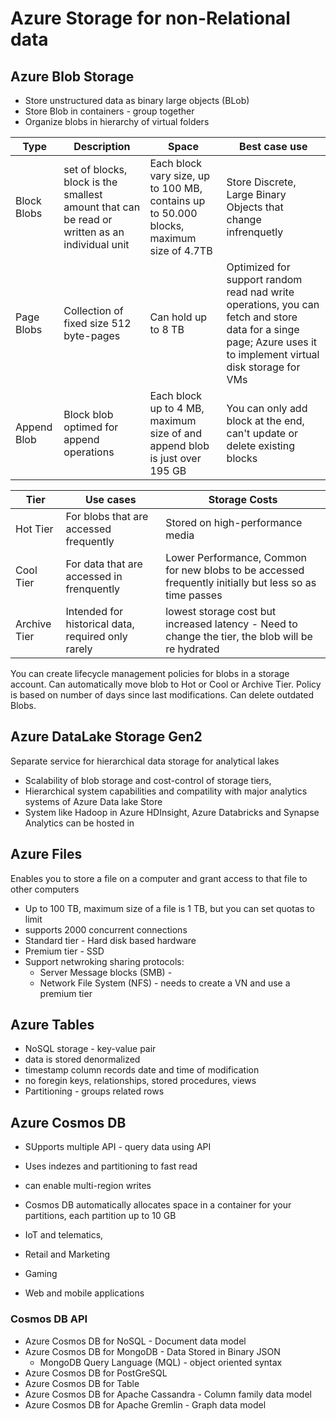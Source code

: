# Azure Storage for non-Relational data

## Azure Blob Storage

- Store unstructured data as binary large objects (BLob)
- Store Blob in containers - group together
- Organize blobs in hierarchy of virtual folders

| Type        |   Description           | Space      | Best case use |
|   ----      | -----        | -----      | ---      |
|Block Blobs  |set of blocks, block is the smallest amount that can be read or written as an individual unit | Each block vary size, up to 100 MB, contains up to 50.000 blocks, maximum size of 4.7TB | Store Discrete, Large Binary Objects that change infrenquetly|
| Page Blobs  | Collection of fixed size 512 byte-pages | Can hold up to 8 TB| Optimized for support random read nad write operations, you can fetch and store data for a singe page; Azure uses it to implement virtual disk storage for VMs|
| Append Blob | Block blob optimed for append operations | Each block up to 4 MB, maximum size of and append blob is just over 195 GB| You can only add block at the end, can't update or delete existing blocks|


| Tier | Use cases | Storage Costs|
| ---- | ---       | ---          |
| Hot Tier | For blobs that are accessed frequently | Stored on high-performance media|
| Cool Tier | For data that are accessed in frenquently | Lower Performance, Common for new blobs to be accessed frequently initially but less so  as time passes|
| Archive Tier | Intended for historical data, required only rarely | lowest storage cost but increased latency - Need to change the tier, the blob will be re hydrated |

You can create lifecycle management  policies for blobs in a storage account. Can automatically move blob to Hot or Cool or Archive Tier. Policy is based on number of days since last modifications. Can delete outdated Blobs.

## Azure DataLake Storage Gen2

Separate service for hierarchical data storage for analytical lakes

- Scalability of blob storage and cost-control of storage tiers,
- Hierarchical system capabilities  and compatility with major analytics systems of Azure Data lake Store
- System like Hadoop in Azure HDInsight, Azure Databricks and Synapse Analytics can be hosted in 

## Azure Files

Enables you to store a file on a computer and grant access to that file to other computers

- Up to 100 TB, maximum size of a file is 1 TB, but you can set quotas to limit
- supports 2000 concurrent connections
- Standard tier - Hard disk based hardware
- Premium tier - SSD
- Support netwroking sharing protocols:
    - Server Message blocks (SMB) - 
    - Network File System (NFS) - needs to create a VN and use a premium tier 

## Azure Tables

- NoSQL storage - key-value pair
- data is stored denormalized
- timestamp column records date and time of modification
- no foregin keys, relationships, stored procedures, views
- Partitioning - groups related rows 

## Azure Cosmos DB

- SUpports multiple API - query data using API 
- Uses indezes and partitioning to fast read
- can enable multi-region writes
- Cosmos DB automatically allocates space in a container for your partitions, each partition up to 10 GB

- IoT and telematics,
- Retail and Marketing
- Gaming
- Web and mobile applications

### Cosmos DB API

- Azure Cosmos DB for NoSQL - Document data model
- Azure Cosmos DB for MongoDB - Data Stored in Binary JSON
    - MongoDB Query Language (MQL) - object oriented syntax
- Azure Cosmos DB for PostGreSQL
- Azure Cosmos DB for Table
- Azure Cosmos DB for Apache Cassandra - Column family data model
- Azure Cosmos DB for Apache Gremlin - Graph data model
